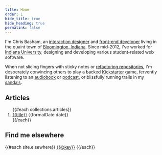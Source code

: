 ```yaml
---
title: Home
order: 1
hide_title: true
hide_heading: true
permalink: false
---
```


I'm Chris Basham, an [interaction designer](http://en.wikipedia.org/wiki/Interaction_design) and [front-end developer](http://en.wikipedia.org/wiki/Front_end_development) living in the quaint town of [Bloomington, Indiana](http://en.wikipedia.org/wiki/Bloomington,_Indiana). Since <time class="Article-time" datetime="2012-07">mid-2012</time>, I've worked for [Indiana University](http://www.iu.edu/), designing and developing various student-related web software.

When not slicing fingers with sticky notes or [refactoring repositories](https://github.com/basham), I'm desperately convincing others to play a backed [Kickstarter](https://www.kickstarter.com/profile/1468456177) game, fervently listening to an [audiobook](http://www.audible.com) or [podcast](http://99percentinvisible.org/), or blissfully running trails in my [sandals](http://www.lunasandals.com/).

## Articles

<ol class="ArticleList">
{{#each collections.articles}}
  <li class="ArticleList-item">
    <a class="ArticleList-title" href="{{path}}">{{title}}</a>
    <time class="ArticleList-time" datetime="{{date}}">{{formatDate date}}</time>
  </li>
{{/each}}
</ol>

## Find me elsewhere

<p class="Elsewhere">
{{#each site.elsewhere}}
  <a class="Button" href="{{this}}">{{@key}}</a>
{{/each}}
</p>
